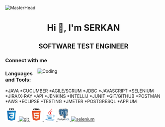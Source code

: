 ![MasterHead](https://www.margasoft.com/Themes/Margasoft/Content/images/services/qa-testing/qa-image.gif)
<h1 align="center">Hi 👋, I'm SERKAN </h1>
<h2 align="center">SOFTWARE TEST ENGINEER</h2>
<h3 align="left">Connect with me</h3>
<img align="right" alt="Coding" width="400" src="https://www.margasoft.com/Themes/Margasoft/Content/images/services/qa-testing/qa-image.gif">

<p align="left">
</p>

<h3 align="left">Languages and Tools:</h3>
*JAVA *CUCUMBER *AGILE/SCRUM *JDBC *JAVASCRIPT *SELENIUM *JIRA/X-RAY *API *JENKINS *INTELLIJ *JUNIT *GIT/GITHUB *POSTMAN *AWS *ECLIPSE *TESTING *JMETER *POSTGRESQL *APPIUM

<p align="left"> <a href="https://www.w3schools.com/css/" target="_blank" rel="noreferrer"> <img src="https://raw.githubusercontent.com/devicons/devicon/master/icons/css3/css3-original-wordmark.svg" alt="css3" width="40" height="40"/> </a> <a href="https://git-scm.com/" target="_blank" rel="noreferrer"> <img src="https://www.vectorlogo.zone/logos/git-scm/git-scm-icon.svg" alt="git" width="40" height="40"/> </a> <a href="https://www.w3.org/html/" target="_blank" rel="noreferrer"> <img src="https://raw.githubusercontent.com/devicons/devicon/master/icons/html5/html5-original-wordmark.svg" alt="html5" width="40" height="40"/> </a> <a href="https://www.java.com" target="_blank" rel="noreferrer"> <img src="https://raw.githubusercontent.com/devicons/devicon/master/icons/java/java-original.svg" alt="java" width="40" height="40"/> </a> <a href="https://www.postgresql.org" target="_blank" rel="noreferrer"> <img src="https://raw.githubusercontent.com/devicons/devicon/master/icons/postgresql/postgresql-original-wordmark.svg" alt="postgresql" width="40" height="40"/> </a> <a href="https://www.selenium.dev" target="_blank" rel="noreferrer"> <img src="https://raw.githubusercontent.com/detain/svg-logos/780f25886640cef088af994181646db2f6b1a3f8/svg/selenium-logo.svg" alt="selenium" width="40" height="40"/> </a> </p>


